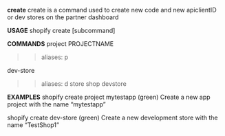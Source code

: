 **create**
create is a command used to create new code and new apiclientID or dev stores on the partner dashboard

**USAGE**
shopify create [subcommand] 

**COMMANDS**
project PROJECTNAME
>> aliases: p

dev-store
>> aliases: d store shop devstore

**EXAMPLES**
shopify create project mytestapp (green)
Create a new app project with the name “mytestapp”

shopify create dev-store (green)
Create a new development store with the name “TestShop1”
